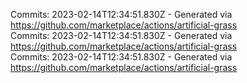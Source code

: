 Commits: 2023-02-14T12:34:51.830Z - Generated via https://github.com/marketplace/actions/artificial-grass
<br>
Commits: 2023-02-14T12:34:51.830Z - Generated via https://github.com/marketplace/actions/artificial-grass
<br>
Commits: 2023-02-14T12:34:51.830Z - Generated via https://github.com/marketplace/actions/artificial-grass
<br>

